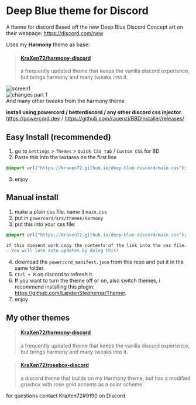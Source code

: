 # Deep Blue theme for Discord
A theme for discord Based off the new Deep Blue Discord Concept art on their webpage: https://discord.com/new

Uses my **Harmony** theme as base:
<blockquote class="embedly-card"><h4><a href="https://github.com/KraXen72/harmony-discord">KraXen72/harmony-discord</a></h4><p>a frequently updated theme that keeps the vanilla discord experience, but brings harmony and many tweaks into it.</p></blockquote>
  
![screen1](https://cdn.discordapp.com/attachments/704792091955429426/727564371491946606/unknown.png)  
![changes part 1](https://cdn.discordapp.com/attachments/704792091955429426/727566098123456562/Untitled.png)  
And many other tweaks from the harmony theme

**install using powercord / betterdiscord / any other discord css injector.** https://powercord.dev / https://github.com/rauenzi/BBDInstaller/releases/
## Easy Install (recommended)
1. go to ``Settings`` > ``Themes`` > ``Quick CSS tab`` / ``Custom CSS`` for BD
2. Paste this into the textarea on the first line
```css 
@import url("https://kraxen72.github.io/deep-blue-discord/main.css");
```   
3. enjoy
  
## Manual install
1. make a plain css file. name it ``main.css``  
2. put in ``powercord/src/themes/Harmony``
3. put this into your css file:  
```css 
@import url("https://kraxen72.github.io/deep-blue-discord/main.css");
```  

```diff
if this doesent work copy the contents of the link into the css file. 
- You will lose auto updates by doing this! 
```
4. download the ``powercord_manifest.json`` from this repo and put it in the same folder.  
5. ``Ctrl + R`` on discord to refresh it.
6. If you want to turn the theme off or on, also switch themes, i recommend installing this plugin: https://github.com/LandenStephenss/Themer.  
7. enjoy

## My other themes
<blockquote class="embedly-card"><h4><a href="https://github.com/KraXen72/harmony-discord">KraXen72/harmony-discord</a></h4><p>a frequently updated theme that keeps the vanilla discord experience, but brings harmony and many tweaks into it.</p></blockquote>
<blockquote class="embedly-card"><h4><a href="https://github.com/KraXen72/rosebox-discord">KraXen72/rosebox-discord</a></h4><p>a discord theme that builds on my Harmony theme, but has a modified gruvbox with rose gold accents as a color scheme.</p></blockquote>
  
for questions contact KraXen72#9190 on Discord    



